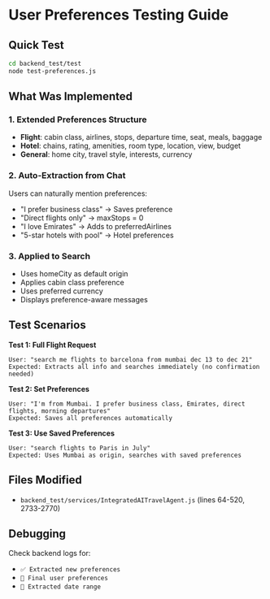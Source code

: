 # User Preferences Testing Guide

## Quick Test
```bash
cd backend_test/test
node test-preferences.js
```

## What Was Implemented

### 1. Extended Preferences Structure
- **Flight**: cabin class, airlines, stops, departure time, seat, meals, baggage
- **Hotel**: chains, rating, amenities, room type, location, view, budget
- **General**: home city, travel style, interests, currency

### 2. Auto-Extraction from Chat
Users can naturally mention preferences:
- "I prefer business class" → Saves preference
- "Direct flights only" → maxStops = 0
- "I love Emirates" → Adds to preferredAirlines
- "5-star hotels with pool" → Hotel preferences

### 3. Applied to Search
- Uses homeCity as default origin
- Applies cabin class preference
- Uses preferred currency
- Displays preference-aware messages

## Test Scenarios

**Test 1: Full Flight Request**
```
User: "search me flights to barcelona from mumbai dec 13 to dec 21"
Expected: Extracts all info and searches immediately (no confirmation needed)
```

**Test 2: Set Preferences**
```
User: "I'm from Mumbai. I prefer business class, Emirates, direct flights, morning departures"
Expected: Saves all preferences automatically
```

**Test 3: Use Saved Preferences**
```
User: "search flights to Paris in July"
Expected: Uses Mumbai as origin, searches with saved preferences
```

## Files Modified
- `backend_test/services/IntegratedAITravelAgent.js` (lines 64-520, 2733-2770)

## Debugging
Check backend logs for:
- `✅ Extracted new preferences`
- `👤 Final user preferences`
- `📅 Extracted date range`
